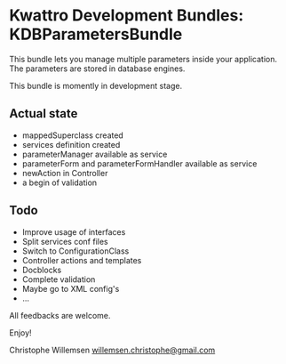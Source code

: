 Kwattro Development Bundles: KDBParametersBundle
================================================

This bundle lets you manage multiple parameters inside your application.
The parameters are stored in database engines.

This bundle is momently in development stage.

Actual state
------------
- mappedSuperclass created
- services definition created
- parameterManager available as service
- parameterForm and parameterFormHandler available as service
- newAction in Controller
- a begin of validation

Todo
----
- Improve usage of interfaces
- Split services conf files
- Switch to ConfigurationClass
- Controller actions and templates
- Docblocks
- Complete validation
- Maybe go to XML config's
- ...

All feedbacks are welcome.

Enjoy!

Christophe Willemsen <willemsen.christophe@gmail.com>